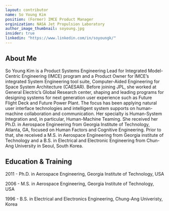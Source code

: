 ```yaml
---
layout: contributor
name: So Young Kim
position: (Former) IMCE Product Manager
orginization: NASA Jet Propulsion Laboratory
author_image_thumbnail: soyoung.jpg
insider: true
linkedin: "https://www.linkedin.com/in/soyoungk/"
---
```


## About Me
So Young Kim is a Product Systems Engineering Lead for Integrated Model-Centric Engineering (IMCE) program and a Product Owner for IMCE’s integrated System Engineering tool suite, Computer-Aided Engineering for Space System Architecture (CAESAR). Before joining JPL, she worked at General Electric’s Global Research center, shaping and leading programs for designing systems for next generation user experience such as Future Flight Deck and Future Power Plant. The focus has been applying natural user interface technologies and intelligent system supports on human-machine collaboration and communication. Her specialty is Human-System Integration and, in particular, Human-Machine Teaming. She received her Ph.D. in Aerospace Engineering from Georgia Institute of Technology, Atlanta, GA, focused on Human Factors and Cognitive Engineering. Prior to that, she received a M.S. in Aerospace Engineering from Georgia institute of Technology and a B.S. in Electrical and Electronic Engineering from Chun-Ang University in Seoul, South Korea.
## Education & Training

2011  - Ph.D. in Aerospace Engineering, Georgia Institute of Technology, USA

2006 - M.S. in Aerospace Engineering, Georgia Institute of Technology, USA

1996  - B.S. in Electrical and Electronics Engineering, Chung-Ang Univeristy, Korea
